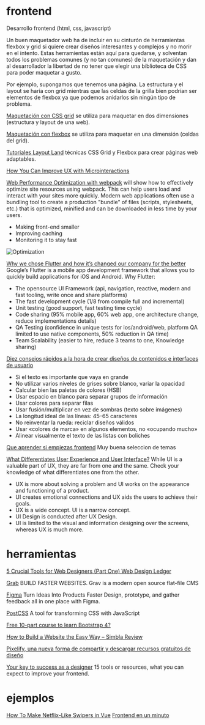 # frontend
Desarrollo frontend (html, css, javascript)

Un buen maquetador web ha de incluir en su cinturón de herramientas flexbox y grid si quiere crear diseños interesantes y complejos y no morir en el intento.
Estas herramientas están aquí para quedarse, y solventan todos los problemas comunes (y no tan comunes) de la maquetación y dan al desarrollador la libertad de no tener que elegir una biblioteca de CSS para poder maquetar a gusto.

Por ejemplo, supongamos que tenemos una página. La estructura y el layout se haría con grid mientras que las celdas de la grilla bien podrían ser elementos de flexbox ya que podemos anidarlos sin ningún tipo de problema.

[Maquetación con CSS grid](https://www.adictosaltrabajo.com/tutoriales/maquetacion-con-css-grid/) se utiliza para maquetar en dos dimensiones (estructura y layout de una web).

[Maquetación con flexbox](https://www.adictosaltrabajo.com/tutoriales/maquetacion-con-flexbox/) se utiliza para maquetar en una dimensión (celdas del grid).

[Tutoriales Layout Land](http://www.microsiervos.com/archivo/internet/turoriales-layout-land-css-grid-flexbox-web-responsive-adaptables.html) técnicas CSS Grid y Flexbox para crear páginas web adaptables.

[How You Can Improve UX with Microinteractions](https://dzone.com/articles/how-you-can-improve-ux-with-microinteractions-part-1)

[Web Performance Optimization with webpack](https://developers.google.com/web/fundamentals/performance/webpack/) will show how to effectively optimize site resources using webpack. This can help users load and interact with your sites more quickly. Modern web applications often use a bundling tool to create a production "bundle" of files (scripts, stylesheets, etc.) that is optimized, minified and can be downloaded in less time by your users.
* Making front-end smaller
* Improving caching
* Monitoring it to stay fast

![Optimization](https://developers.google.com/web/fundamentals/performance/webpack/code-splitting.png)

[Why we chose Flutter and how it’s changed our company for the better](https://medium.com/@matthew.smith_66715/why-we-chose-flutter-and-how-its-changed-our-company-for-the-better-271ddd25da60)
Google’s Flutter is a mobile app development framework that allows you to quickly build applications for iOS and Android. Why Flutter:
* The opensource UI Framework (api, navigation, reactive, modern and fast tooling, write once and share platforms)
* The fast development cycle (1/8 from compile full and incremental)
* Unit testing (good support, fast testing time cycle)
* Code sharing (95% mobile app, 60% web app, one architecture change, reduce implementations details)
* QA Testing (confidence in unique tests for ios/android/web, platform QA limited to use native components, 50% reduction in QA time)
* Team Scalability (easier to hire, reduce 3 teams to one, Knowledge sharing)

[Diez consejos rápidos a la hora de crear diseños de contenidos e interfaces de usuario](http://www.microsiervos.com/archivo/arte-y-diseno/10-consejos-diseno-interfaces.html)
* Si el texto es importante que vaya en grande
* No utilizar varios niveles de grises sobre blanco, variar la opacidad
* Calcular bien las paletas de colores (HSB)
* Usar espacio en blanco para separar grupos de información
* Usar colores para separar filas
* Usar fusión/multiplicar en vez de sombras (texto sobre imágenes)
* La longitud ideal de las líneas: 45–65 caracteres
* No reinventar la rueda: reciclar diseños válidos
* Usar «colores de marca» en algunos elementos, no «ocupando mucho»
* Alinear visualmente el texto de las listas con boliches

[Que aprender si empiezas frontend](https://twitter.com/cesalberca/status/972906128022654983?refsrc=email&s=11&ref_src=twcamp%5Eshare%7Ctwsrc%5Eios%7Ctwgr%5Eemail) Muy buena seleccion de temas

[What Differentiates User Experience and User Interface?](https://dzone.com/articles/what-differentiates-user-experience-and-user-inter)
While UI is a valuable part of UX, they are far from one and the same. Check your knowledge of what differentiates one from the other. 
* UX is more about solving a problem and UI works on the appearance and functioning of a product.
* UI creates emotional connections and UX aids the users to achieve their goals.
* UX is a wide concept. UI is a narrow concept.
* UI Design is conducted after UX Design.
* UI is limited to the visual and information designing over the screens, whereas UX is much more.

# herramientas

[5 Crucial Tools for Web Designers (Part One) Web Design Ledger](https://webdesignledger.com/15-amazing-tools-web-designers/amp/)

[Grab](https://getgrav.org/) BUILD FASTER WEBSITES. Grav is a modern open source flat-file CMS

[Figma](https://www.figma.com/) Turn Ideas Into Products Faster Design, prototype, and gather feedback all in one place with Figma.

[PostCSS](https://postcss.org/) A tool for transforming CSS with JavaScript

[Free 10-part course to learn Bootstrap 4?](https://medium.freecodecamp.org/want-to-learn-bootstrap-4-heres-our-free-10-part-course-happy-easter-35c004dc45a4)

[How to Build a Website the Easy Way – Simbla Review](https://webdesignledger.com/build-website-easy-way-simbla-review/amp/)

[Pixelify, una nueva forma de compartir y descargar recursos gratuitos de diseño](https://www.genbeta.com/herramientas/pixelify-una-nueva-forma-de-compartir-y-descargar-recursos-gratuitos-de-diseno)

[Your key to success as a designer](https://webdesignledger.com/your-key-to-success-as-a-designer-these-tools-and-resources/amp/) 15 tools or resources, what you can expect to improve your frontend.

# ejemplos
[How To Make Netflix-Like Swipers in Vue](https://scotch.io/amp/tutorials/how-to-make-netflix-like-swipers-in-vue)
[Frontend en un minuto](https://twitter.com/midudev)
